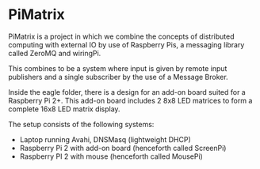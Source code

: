 # PiMatrix

PiMatrix is a project in which we combine the concepts of distributed computing
with external IO by use of Raspberry Pis, a messaging library called ZeroMQ and
wiringPi.

This combines to be a system where input is given by remote input publishers and
a single subscriber by the use of a Message Broker.

Inside the eagle folder, there is a design for an add-on board suited for a Raspberry Pi 2+.
This add-on board includes 2 8x8 LED matrices to form a complete 16x8 LED matrix display.

The setup consists of the following systems:
* Laptop running Avahi, DNSMasq (lightweight DHCP)
* Raspberry Pi 2 with add-on board (henceforth called ScreenPi)
* Raspberry PI 2 with mouse (henceforth called MousePi)
